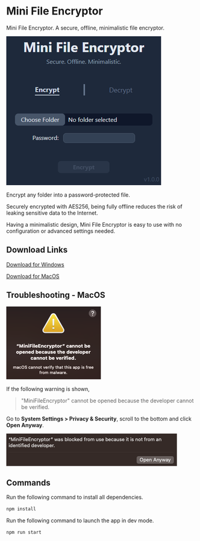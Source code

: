 # Mini File Encryptor

Mini File Encryptor. A secure, offline, minimalistic file encryptor.

![Screenshot](images/screenshot.png)

Encrypt any folder into a password-protected file.

Securely encrypted with AES256, being fully offline reduces the risk of leaking sensitive data to the Internet.

Having a minimalistic design, Mini File Encryptor is easy to use with no configuration or advanced settings needed.

## Download Links

[Download for Windows](https://github.com/gjtiquia/mini-file-encryptor/releases/download/v1.0.0/MiniFileEncryptor-1.0.0-Setup.exe)

[Download for MacOS](https://github.com/gjtiquia/mini-file-encryptor/releases/download/v1.0.0/MiniFileEncryptor-darwin-x64-1.0.0.zip)

## Troubleshooting - MacOS

![MacOS - Developer cannot be verified warning](images/macos-cannotverify.png)

If the following warning is shown,

> "MiniFileEncryptor" cannot be opened because the developer cannot be verified.

Go to __System Settings > Privacy & Security__, scroll to the bottom and click __Open Anyway__.

![MacOS - Open Anyway](images/macos-openanyway.png)

## Commands

Run the following command to install all dependencies.

```bash
npm install
```

Run the following command to launch the app in dev mode.

```bash
npm run start
```
